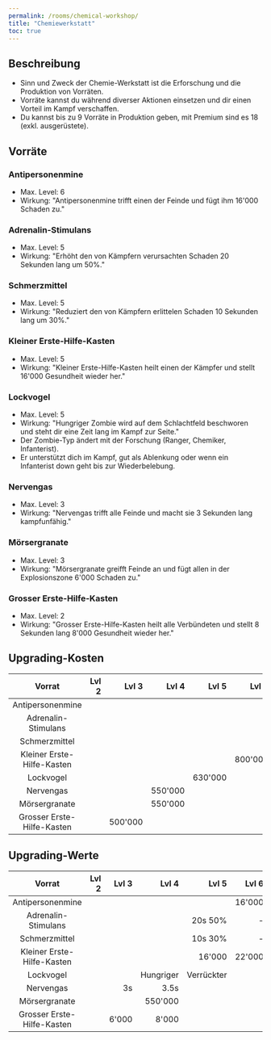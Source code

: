 ```yaml
---
permalink: /rooms/chemical-workshop/
title: "Chemiewerkstatt"
toc: true
---
```


## Beschreibung

* Sinn und Zweck der Chemie-Werkstatt ist die Erforschung und die Produktion von Vorräten. 
* Vorräte kannst du während diverser Aktionen einsetzen und dir einen Vorteil im Kampf verschaffen.
* Du kannst bis zu 9 Vorräte in Produktion geben, mit Premium sind es 18 (exkl. ausgerüstete).

## Vorräte

### Antipersonenmine

* Max. Level: 6
* Wirkung: "Antipersonenmine trifft einen der Feinde und fügt ihm 16'000 Schaden zu."

### Adrenalin-Stimulans

* Max. Level: 5
* Wirkung: "Erhöht den von Kämpfern verursachten Schaden 20 Sekunden lang um 50%."

### Schmerzmittel

* Max. Level: 5
* Wirkung: "Reduziert den von Kämpfern erlittelen Schaden 10 Sekunden lang um 30%."

### Kleiner Erste-Hilfe-Kasten

* Max. Level: 5
* Wirkung: "Kleiner Erste-Hilfe-Kasten heilt einen der Kämpfer und stellt 16'000 Gesundheit wieder her."

### Lockvogel

* Max. Level: 5
* Wirkung: "Hungriger Zombie wird auf dem Schlachtfeld beschworen und steht dir eine Zeit lang im Kampf zur Seite."
* Der Zombie-Typ ändert mit der Forschung (Ranger, Chemiker, Infanterist).
* Er unterstützt dich im Kampf, gut als Ablenkung oder wenn ein Infanterist down geht bis zur Wiederbelebung.

### Nervengas

* Max. Level: 3
* Wirkung: "Nervengas trifft alle Feinde und macht sie 3 Sekunden lang kampfunfähig."

### Mörsergranate

* Max. Level: 3
* Wirkung: "Mörsergranate greifft Feinde an und fügt allen in der Explosionszone 6'000 Schaden zu."

### Grosser Erste-Hilfe-Kasten

* Max. Level: 2
* Wirkung: "Grosser Erste-Hilfe-Kasten heilt alle Verbündeten und stellt 8 Sekunden lang 8'000 Gesundheit wieder her."


## Upgrading-Kosten

| Vorrat					 | Lvl 2     | Lvl 3     | Lvl 4     | Lvl 5     | Lvl 6     | Lvl 7     |
|:--------------------------:| ---------:| ---------:| ---------:| ---------:| ---------:| ---------:|
| Antipersonenmine           |           |           |           |           |           |   800'000 |
| Adrenalin-Stimulans        |           |           |           |           |         - |         - |
| Schmerzmittel              |           |           |           |           |         - |         - |
| Kleiner Erste-Hilfe-Kasten |           |           |           |           |   800'000 |           |
| Lockvogel                  |           |           |           |  630'000  |           |           |
| Nervengas                  |           |           |  550'000  |           |           |           |
| Mörsergranate              |           |           |  550'000  |           |           |           |
| Grosser Erste-Hilfe-Kasten |           |   500'000 |           |           |           |           |


## Upgrading-Werte

| Vorrat					 | Lvl 2     | Lvl 3     | Lvl 4     | Lvl 5     | Lvl 6     | Lvl 7     |
|:--------------------------:| ---------:| ---------:| ---------:| ---------:| ---------:| ---------:|
| Antipersonenmine           |           |           |           |           |    16'000 |    22'000 |
| Adrenalin-Stimulans        |           |           |           |   20s 50% |         - |         - |
| Schmerzmittel              |           |           |           |   10s 30% |         - |         - |
| Kleiner Erste-Hilfe-Kasten |           |           |           |    16'000 |    22'000 |           |
| Lockvogel                  |           |           | Hungriger |Verrückter |           |           |
| Nervengas                  |           |        3s |      3.5s |           |           |           |
| Mörsergranate              |           |           |   550'000 |           |           |           |
| Grosser Erste-Hilfe-Kasten |           |     6'000 |     8'000 |           |           |           |